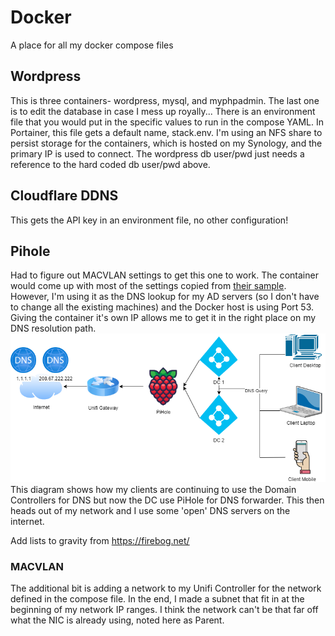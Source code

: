 # Docker
A place for all my docker compose files

## Wordpress
This is three containers- wordpress, mysql, and myphpadmin. The last one is to edit the database in case I mess up royally...
There is an environment file that you would put in the specific values to run in the compose YAML. In Portainer, this file gets a default name, stack.env. I'm using an NFS share to persist storage for the containers, which is hosted on my Synology, and the primary IP is used to connect. The wordpress db user/pwd just needs a reference to the hard coded db user/pwd above.

## Cloudflare DDNS
This gets the API key in an environment file, no other configuration!

## Pihole
Had to figure out MACVLAN settings to get this one to work. The container would come up with most of the settings copied from [their sample](https://github.com/pi-hole/docker-pi-hole/blob/master/examples/docker-compose.yml.example). However, I'm using it as the DNS lookup for my AD servers (so I don't have to change all the existing machines) and the Docker host is using Port 53. Giving the container it's own IP allows me to get it in the right place on my DNS resolution path.
![Diagram of network, going from the public DNS servers, to the cloud, to my router/firewall to my Pihole to my two domain controllers to many clients](https://github.com/chinkes5/Docker/blob/main/dns-network.drawio.png)
This diagram shows how my clients are continuing to use the Domain Controllers for DNS but now the DC use PiHole for DNS forwarder. This then heads out of my network and I use some 'open' DNS servers on the internet.

Add lists to gravity from https://firebog.net/

### MACVLAN
The additional bit is adding a network to my Unifi Controller for the network defined in the compose file. In the end, I made a subnet that fit in at the beginning of my network IP ranges. I think the network can't be that far off what the NIC is already using, noted here as Parent.